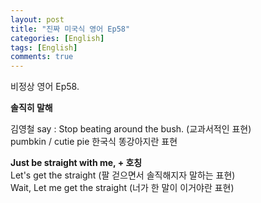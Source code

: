 ```yaml
---
layout: post
title: "진짜 미국식 영어 Ep58"
categories: [English]
tags: [English]
comments: true
---
```


비정상 영어 Ep58.

<b>솔직히 말해</b>

김영철 say : Stop beating around the bush. &#40;교과서적인 표현&#41; <br>
pumbkin / cutie pie 한국식 똥강아지란 표현 

<b>Just be straight with me, + 호칭 </b> <br>
Let's get the straight &#40;팔 걷으면서 솔직해지자 말하는 표현&#41; <br>
Wait, Let me get the straight &#40;너가 한 말이 이거야란 표현&#41;
